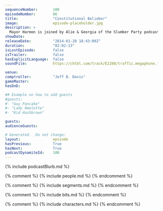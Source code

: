 ```yaml
---
sequenceNumber:       100
episodeNumber:        86
title:                "Constitutional Belieber"
image:                episode-placeholder.jpg
description: >
  Mayor Harmon is joined by Alie & Georgia of the Slumber Party podcast to defend the constitutional rights of Justin Bieber. In D&D, Sharpie doesn't like Lineve's tone.
showDate:             
releaseDate:          "2014-01-20 18:43:00Z"
duration:             "02:02:13"
isLostEpisode:        false
isTrailer:            false
hasExplicitLanguage:  false
soundFile:            https://chtbl.com/track/E2288/traffic.megaphone.fm/STA8031854394.mp3?updated=1555717466

venue:                
comptroller:          "Jeff B. Davis"
gameMaster:           
hasDnD:               

## Example on how to add guests
#guests:
#- "Guy Pancake"
#- "Lady Omelette"
#- "Kid Hashbrown"

guests:
audienceGuests:

# Generated.  Do not change:
layout:               episode
hasPrevious:          True
hasNext:              True
podcastDynamiteId:    100
---
```


{% include podcastBlurb.md %}

{% comment %}
{% include people.md %}
{% endcomment %}

{% comment %}
{% include segments.md %}
{% endcomment %}

{% comment %}
{% include bits.md %}
{% endcomment %}

{% comment %}
{% include characters.md %}
{% endcomment %}
